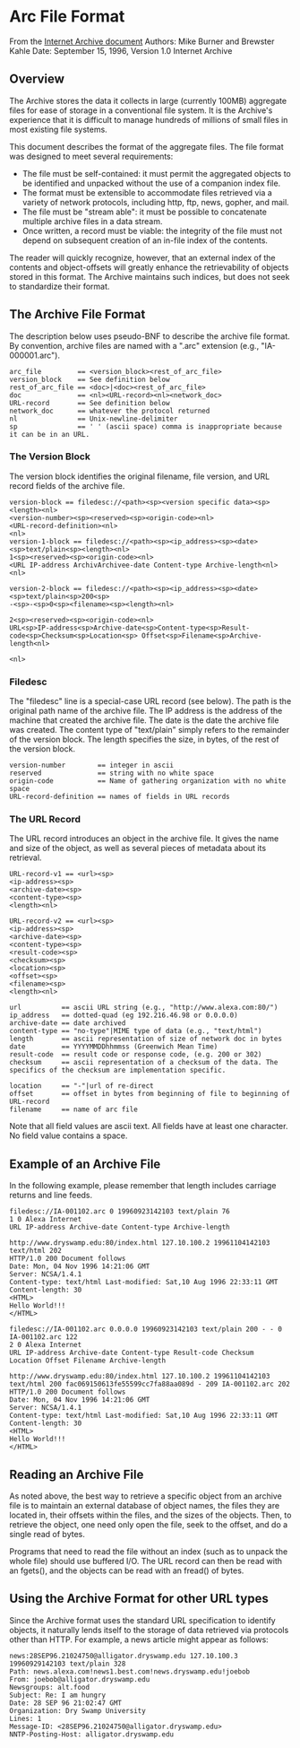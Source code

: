 # Arc File Format

From the [Internet Archive document](http://archive.org/web/researcher/ArcFileFormat.php)
Authors: Mike Burner and Brewster Kahle
Date: September 15, 1996, Version 1.0
Internet Archive

## Overview

The Archive stores the data it collects in large (currently 100MB) aggregate files for ease of storage in a conventional file system. It is the Archive's experience that it is difficult to manage hundreds of millions of small files in most existing file systems.

This document describes the format of the aggregate files. The file format was designed to meet several requirements:

* The file must be self-contained: it must permit the aggregated objects to be identified and unpacked without the use of a companion index file.
* The format must be extensible to accommodate files retrieved via a variety of network protocols, including http, ftp, news, gopher, and mail.
* The file must be "stream able": it must be possible to concatenate multiple archive files in a data stream.
* Once written, a record must be viable: the integrity of the file must not depend on subsequent creation of an in-file index of the contents.

The reader will quickly recognize, however, that an external index of the contents and object-offsets will greatly enhance the retrievability of objects stored in this format. The Archive maintains such indices, but does not seek to standardize their format.

## The Archive File Format

The description below uses pseudo-BNF to describe the archive file format. By convention, archive files are named with a ".arc" extension (e.g., "IA-000001.arc").

    arc_file         == <version_block><rest_of_arc_file> 
    version_block    == See definition below 
    rest_of_arc_file == <doc>|<doc><rest_of_arc_file> 
    doc              == <nl><URL-record><nl><network_doc> 
    URL-record       == See definition below 
    network_doc      == whatever the protocol returned 
    nl               == Unix-newline-delimiter 
    sp               == ' ' (ascii space) comma is inappropriate because it can be in an URL.


### The Version Block

The version block identifies the original filename, file version, and URL record fields of the archive file.


    version-block == filedesc://<path><sp><version specific data><sp><length><nl> 
    <version-number><sp><reserved><sp><origin-code><nl> 
    <URL-record-definition><nl> 
    <nl> 
    version-1-block == filedesc://<path><sp><ip_address><sp><date><sp>text/plain<sp><length><nl> 
    1<sp><reserved><sp><origin-code><nl> 
    <URL IP-address ArchivArchivee-date Content-type Archive-length<nl> 
    <nl> 

    version-2-block == filedesc://<path><sp><ip_address><sp><date><sp>text/plain<sp>200<sp>
    -<sp>-<sp>0<sp><filename><sp><length><nl> 

    2<sp><reserved><sp><origin-code><nl> 
    URL<sp>IP-address<sp>Archive-date<sp>Content-type<sp>Result-code<sp>Checksum<sp>Location<sp> Offset<sp>Filename<sp>Archive-length<nl> 

    <nl>

### Filedesc

The "filedesc" line is a special-case URL record (see below). The path is the original path name of the archive file. The IP address is the address of the machine that created the archive file. The date is the date the archive file was created. The content type of "text/plain" simply refers to the remainder of the version block. The length specifies the size, in bytes, of the rest of the version block.

    version-number        == integer in ascii 
    reserved              == string with no white space 
    origin-code           == Name of gathering organization with no white space 
    URL-record-definition == names of fields in URL records


### The URL Record

The URL record introduces an object in the archive file. It gives the name and size of the object, as well as several pieces of metadata about its retrieval.

    URL-record-v1 == <url><sp>
    <ip-address><sp>
    <archive-date><sp>
    <content-type><sp>
    <length><nl> 

    URL-record-v2 == <url><sp>
    <ip-address><sp>
    <archive-date><sp>
    <content-type><sp>
    <result-code><sp>
    <checksum><sp>
    <location><sp>
    <offset><sp>
    <filename><sp>
    <length><nl> 

    url          == ascii URL string (e.g., "http://www.alexa.com:80/") 
    ip_address   == dotted-quad (eg 192.216.46.98 or 0.0.0.0) 
    archive-date == date archived 
    content-type == "no-type"|MIME type of data (e.g., "text/html") 
    length       == ascii representation of size of network doc in bytes 
    date         == YYYYMMDDhhmmss (Greenwich Mean Time) 
    result-code  == result code or response code, (e.g. 200 or 302) 
    checksum     == ascii representation of a checksum of the data. The specifics of the checksum are implementation specific. 

    location     == "-"|url of re-direct 
    offset       == offset in bytes from beginning of file to beginning of URL-record 
    filename     == name of arc file 

Note that all field values are ascii text. All fields have at least one character. No field value contains a space.

## Example of an Archive File

In the following example, please remember that length includes carriage returns and line feeds.

    filedesc://IA-001102.arc 0 19960923142103 text/plain 76
    1 0 Alexa Internet
    URL IP-address Archive-date Content-type Archive-length

    http://www.dryswamp.edu:80/index.html 127.10.100.2 19961104142103 text/html 202
    HTTP/1.0 200 Document follows
    Date: Mon, 04 Nov 1996 14:21:06 GMT
    Server: NCSA/1.4.1
    Content-type: text/html Last-modified: Sat,10 Aug 1996 22:33:11 GMT
    Content-length: 30
    <HTML>
    Hello World!!!
    </HTML>

    filedesc://IA-001102.arc 0.0.0.0 19960923142103 text/plain 200 - - 0
    IA-001102.arc 122
    2 0 Alexa Internet
    URL IP-address Archive-date Content-type Result-code Checksum
    Location Offset Filename Archive-length

    http://www.dryswamp.edu:80/index.html 127.10.100.2 19961104142103
    text/html 200 fac069150613fe55599cc7fa88aa089d - 209 IA-001102.arc 202
    HTTP/1.0 200 Document follows
    Date: Mon, 04 Nov 1996 14:21:06 GMT
    Server: NCSA/1.4.1
    Content-type: text/html Last-modified: Sat,10 Aug 1996 22:33:11 GMT
    Content-length: 30
    <HTML>
    Hello World!!!
    </HTML> 

## Reading an Archive File

As noted above, the best way to retrieve a specific object from an archive file is to maintain an external database of object names, the files they are located in, their offsets within the files, and the sizes of the objects. Then, to retrieve the object, one need only open the file, seek to the offset, and do a single read of <size> bytes.

Programs that need to read the file without an index (such as to unpack the whole file) should use buffered I/O. The URL record can then be read with an fgets(), and the objects can be read with an fread() of <size> bytes.

## Using the Archive Format for other URL types

Since the Archive format uses the standard URL specification to identify objects, it naturally lends itself to the storage of data retrieved via protocols other than HTTP. For example, a news article might appear as follows:

    news:28SEP96.21024750@alligator.dryswamp.edu 127.10.100.3 19960929142103 text/plain 328
    Path: news.alexa.com!news1.best.com!news.dryswamp.edu!joebob
    From: joebob@alligator.dryswamp.edu
    Newsgroups: alt.food
    Subject: Re: I am hungry
    Date: 28 SEP 96 21:02:47 GMT
    Organization: Dry Swamp University
    Lines: 1
    Message-ID: <28SEP96.21024750@alligator.dryswamp.edu>
    NNTP-Posting-Host: alligator.dryswamp.edu
